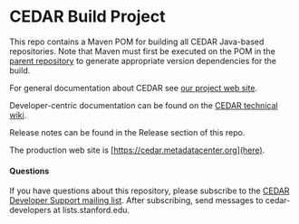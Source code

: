 # CEDAR Build Project

This repo contains a Maven POM for building all CEDAR Java-based repositories.
Note that Maven must first be executed on the  POM in the [parent repository](https://github.com/metadatacenter/cedar-parent) to generate
appropriate version dependencies for the build.

For general documentation about CEDAR see [our project web site](https://metadatacenter.org/).

Developer-centric documentation can be found on the [CEDAR technical wiki](https://github.com/metadatacenter/cedar-docs/wiki/CEDAR-technical-documentation).

Release notes can be found in the Release section of this repo.

The production web site is [https://cedar.metadatacenter.org](here).

#### Questions

If you have questions about this repository, please subscribe to the [CEDAR Developer Support
mailing list](https://mailman.stanford.edu/mailman/listinfo/cedar-developers).
After subscribing, send messages to cedar-developers at lists.stanford.edu.

